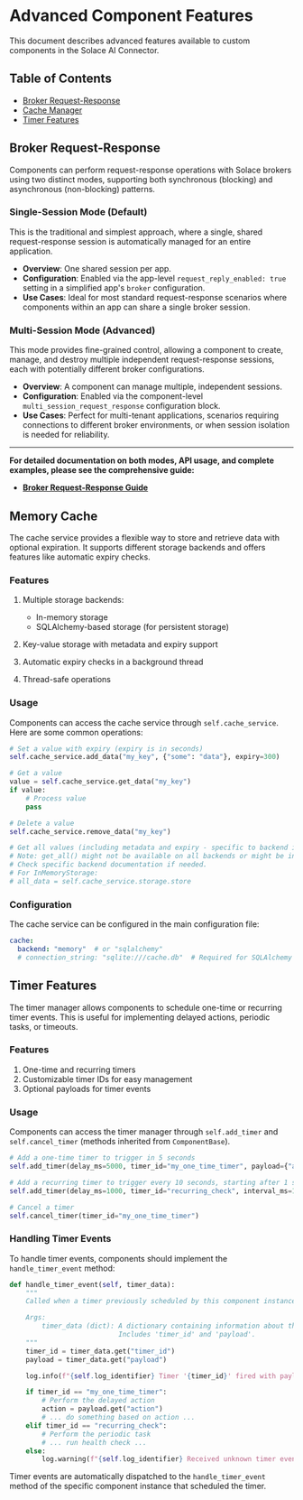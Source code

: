 # Advanced Component Features

This document describes advanced features available to custom components in the Solace AI Connector.

## Table of Contents
- [Broker Request-Response](#broker-request-response)
- [Cache Manager](#cache-manager)
- [Timer Features](#timer-features)

## Broker Request-Response

Components can perform request-response operations with Solace brokers using two distinct modes, supporting both synchronous (blocking) and asynchronous (non-blocking) patterns.

### Single-Session Mode (Default)

This is the traditional and simplest approach, where a single, shared request-response session is automatically managed for an entire application.

-   **Overview**: One shared session per app.
-   **Configuration**: Enabled via the app-level `request_reply_enabled: true` setting in a simplified app's `broker` configuration.
-   **Use Cases**: Ideal for most standard request-response scenarios where components within an app can share a single broker session.

### Multi-Session Mode (Advanced)

This mode provides fine-grained control, allowing a component to create, manage, and destroy multiple independent request-response sessions, each with potentially different broker configurations.

-   **Overview**: A component can manage multiple, independent sessions.
-   **Configuration**: Enabled via the component-level `multi_session_request_response` configuration block.
-   **Use Cases**: Perfect for multi-tenant applications, scenarios requiring connections to different broker environments, or when session isolation is needed for reliability.

---

**For detailed documentation on both modes, API usage, and complete examples, please see the comprehensive guide:**

-   **[Broker Request-Response Guide](guides/broker_request_response.md)**

## Memory Cache

The cache service provides a flexible way to store and retrieve data with optional expiration. It supports different storage backends and offers features like automatic expiry checks.

### Features

1. Multiple storage backends:
   - In-memory storage
   - SQLAlchemy-based storage (for persistent storage)

2. Key-value storage with metadata and expiry support
3. Automatic expiry checks in a background thread
4. Thread-safe operations

### Usage

Components can access the cache service through `self.cache_service`. Here are some common operations:

```python
# Set a value with expiry (expiry is in seconds)
self.cache_service.add_data("my_key", {"some": "data"}, expiry=300)

# Get a value
value = self.cache_service.get_data("my_key")
if value:
    # Process value
    pass

# Delete a value
self.cache_service.remove_data("my_key")

# Get all values (including metadata and expiry - specific to backend implementation)
# Note: get_all() might not be available on all backends or might be inefficient.
# Check specific backend documentation if needed.
# For InMemoryStorage:
# all_data = self.cache_service.storage.store
```

### Configuration

The cache service can be configured in the main configuration file:

```yaml
cache:
  backend: "memory"  # or "sqlalchemy"
  # connection_string: "sqlite:///cache.db"  # Required for SQLAlchemy backend
```

## Timer Features

The timer manager allows components to schedule one-time or recurring timer events. This is useful for implementing delayed actions, periodic tasks, or timeouts.

### Features

1. One-time and recurring timers
2. Customizable timer IDs for easy management
3. Optional payloads for timer events

### Usage

Components can access the timer manager through `self.add_timer` and `self.cancel_timer` (methods inherited from `ComponentBase`).

```python
# Add a one-time timer to trigger in 5 seconds
self.add_timer(delay_ms=5000, timer_id="my_one_time_timer", payload={"action": "process_later"})

# Add a recurring timer to trigger every 10 seconds, starting after 1 second
self.add_timer(delay_ms=1000, timer_id="recurring_check", interval_ms=10000, payload={"type": "health_check"})

# Cancel a timer
self.cancel_timer(timer_id="my_one_time_timer")
```

### Handling Timer Events

To handle timer events, components should implement the `handle_timer_event` method:

```python
def handle_timer_event(self, timer_data):
    """
    Called when a timer previously scheduled by this component instance fires.

    Args:
        timer_data (dict): A dictionary containing information about the timer event.
                           Includes 'timer_id' and 'payload'.
    """
    timer_id = timer_data.get("timer_id")
    payload = timer_data.get("payload")

    log.info(f"{self.log_identifier} Timer '{timer_id}' fired with payload: {payload}")

    if timer_id == "my_one_time_timer":
        # Perform the delayed action
        action = payload.get("action")
        # ... do something based on action ...
    elif timer_id == "recurring_check":
        # Perform the periodic task
        # ... run health check ...
    else:
        log.warning(f"{self.log_identifier} Received unknown timer event: {timer_id}")

```

Timer events are automatically dispatched to the `handle_timer_event` method of the specific component instance that scheduled the timer.
